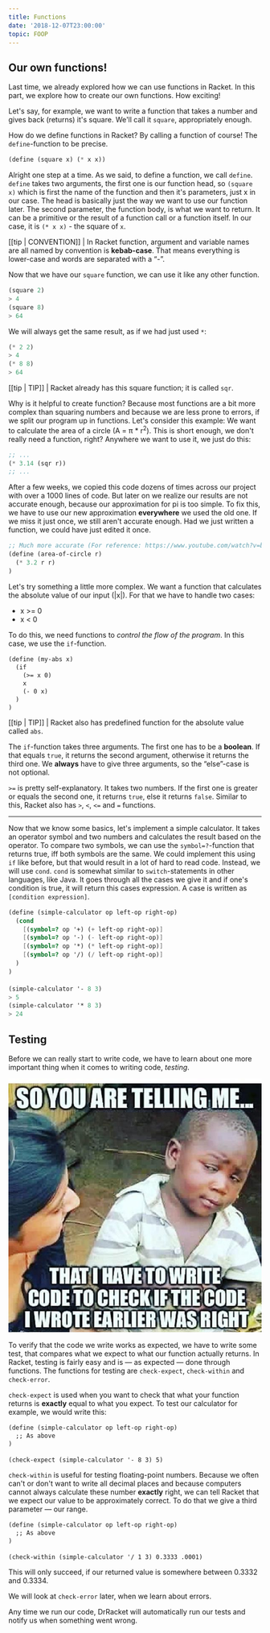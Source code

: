 ```yaml
---
title: Functions
date: '2018-12-07T23:00:00'
topic: FOOP
---
```


## Our own functions!

Last time, we already explored how we can use functions in Racket. In this part, we explore how to create our own functions. How exciting!

Let's say, for example, we want to write a function that takes a number and gives back (returns) it's square. We'll call it `square`, appropriately enough.

How do we define functions in Racket? By calling a function of course! The `define`-function to be precise.

```scheme
(define (square x) (* x x))
```

Alright one step at a time. As we said, to define a function, we call `define`. `define` takes two arguments, the first one is our function head, so `(square x)` which is first the name of the function and then it's parameters, just x in our case. The head is basically just the way we want to use our function later. The second parameter, the function body, is what we want to return. It can be a primitive or the result of a function call or a function itself. In our case, it is `(* x x)` - the square of `x`.

[[tip | CONVENTION]]
| In Racket function, argument and variable names are all named by convention is **kebab-case**. That means everything is lower-case and words are separated with a “-”.

Now that we have our `square` function, we can use it like any other function.

```scheme
(square 2)
> 4
(square 8)
> 64
```

We will always get the same result, as if we had just used `*`:

```scheme
(* 2 2)
> 4
(* 8 8)
> 64
```

[[tip | TIP]]
| Racket already has this square function; it is called `sqr`.

Why is it helpful to create function? Because most functions are a bit more complex than squaring numbers and because we are less prone to errors, if we split our program up in functions. Let's consider this example: We want to calculate the area of a circle (A = π \* r<sup>2</sup>). This is short enough, we don't really need a function, right? Anywhere we want to use it, we just do this:

```scheme
;; ...
(* 3.14 (sqr r))
;; ...
```

After a few weeks, we copied this code dozens of times across our project with over a 1000 lines of code. But later on we realize our results are not accurate enough, because our approximation for pi is too simple. To fix this, we have to use our new approximation **everywhere** we used the old one. If we miss it just once, we still aren't accurate enough. Had we just written a function, we could have just edited it once.

```scheme
;; Much more accurate (For reference: https://www.youtube.com/watch?v=bFNjA9LOPsg)
(define (area-of-circle r)
  (* 3.2 r r)
)
```

Let's try something a little more complex. We want a function that calculates the absolute value of our input (|x|). For that we have to handle two cases:

- x >= 0
- x < 0

To do this, we need functions to _control the flow of the program_. In this case, we use the `if`-function.

```scheme{2-6}
(define (my-abs x)
  (if
    (>= x 0)
    x
    (- 0 x)
  )
)
```

[[tip | TIP]]
| Racket also has predefined function for the absolute value called `abs`.

The `if`-function takes three arguments. The first one has to be a **boolean**. If that equals `true`, it returns the second argument, otherwise it returns the third one. We **always** have to give three arguments, so the “else”-case is not optional.

`>=` is pretty self-explanatory. It takes two numbers. If the first one is greater or equals the second one, it returns `true`, else it returns `false`. Similar to this, Racket also has `>`, `<`, `<=` and `=` functions.

---

Now that we know some basics, let's implement a simple calculator. It takes an operator symbol and two numbers and calculates the result based on the operator. To compare two symbols, we can use the `symbol=?`-function that returns true, iff both symbols are the same. We could implement this using `if` like before, but that would result in a lot of hard to read code. Instead, we will use `cond`. `cond` is somewhat similar to `switch`-statements in other languages, like Java. It goes through all the cases we give it and if one's condition is true, it will return this cases expression. A case is written as `[condition expression]`.

```scheme
(define (simple-calculator op left-op right-op)
  (cond
    [(symbol=? op '+) (+ left-op right-op)]
    [(symbol=? op '-) (- left-op right-op)]
    [(symbol=? op '*) (* left-op right-op)]
    [(symbol=? op '/) (/ left-op right-op)]
  )
)

(simple-calculator '- 8 3)
> 5
(simple-calculator '* 8 3)
> 24
```

## Testing

Before we can really start to write code, we have to learn about one more important thing when it comes to writing code, _testing_.

![Writing tests](tests.jpg)

To verify that the code we write works as expected, we have to write some test, that compares what we expect to what our function actually returns. In Racket, testing is fairly easy and is — as expected — done through functions. The functions for testing are `check-expect`, `check-within` and `check-error`.

`check-expect` is used when you want to check that what your function returns is **exactly** equal to what you expect. To test our calculator for example, we would write this:

```scheme{5}
(define (simple-calculator op left-op right-op)
  ;; As above
)

(check-expect (simple-calculator '- 8 3) 5)
```

`check-within` is useful for testing floating-point numbers. Because we often can't or don't want to write all decimal places and because computers cannot always calculate these number **exactly** right, we can tell Racket that we expect our value to be approximately correct. To do that we give a third parameter — our range.

```scheme{5}
(define (simple-calculator op left-op right-op)
  ;; As above
)

(check-within (simple-calculator '/ 1 3) 0.3333 .0001)
```

This will only succeed, if our returned value is somewhere between 0.3332 and 0.3334.

We will look at `check-error` later, when we learn about errors.

Any time we run our code, DrRacket will automatically run our tests and notify us when something went wrong.
